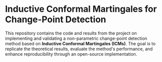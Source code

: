# Inductive Conformal Martingales for Change-Point Detection

This repository contains the code and results from the project on implementing and validating a non-parametric change-point detection method based on **Inductive Conformal Martingales (ICMs)**. The goal is to replicate the theoretical results, evaluate the method's performance, and enhance reproducibility through an open-source implementation.
